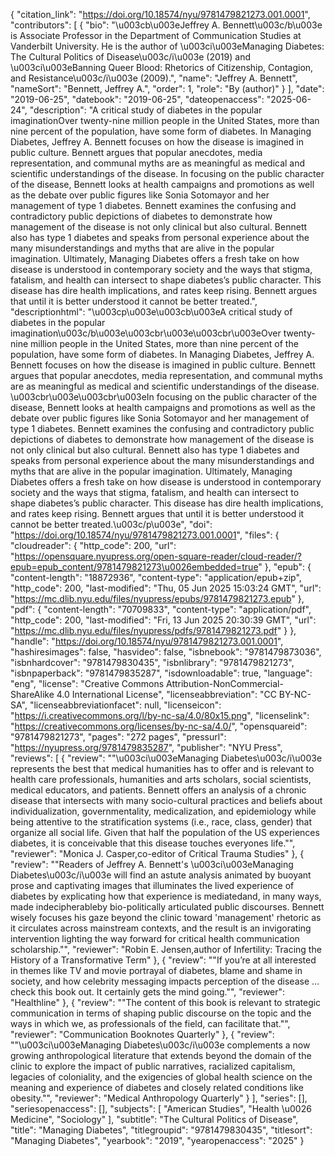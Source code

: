 {
   "citation_link": "https://doi.org/10.18574/nyu/9781479821273.001.0001",
   "contributors": [
     {
       "bio": "\u003cb\u003eJeffrey A. Bennett\u003c/b\u003e is Associate Professor in the Department of Communication Studies at Vanderbilt University. He is the author of \u003ci\u003eManaging Diabetes: The Cultural Politics of Disease\u003c/i\u003e (2019) and \u003ci\u003eBanning Queer Blood: Rhetorics of Citizenship, Contagion, and Resistance\u003c/i\u003e (2009).",
       "name": "Jeffrey A. Bennett",
       "nameSort": "Bennett, Jeffrey A.",
       "order": 1,
       "role": "By (author)"
     }
   ],
   "date": "2019-06-25",
   "datebook": "2019-06-25",
   "dateopenaccess": "2025-06-24",
   "description": "A critical study of diabetes in the popular imaginationOver twenty-nine million people in the United States, more than nine percent of the population, have some form of diabetes. In Managing Diabetes, Jeffrey A. Bennett focuses on how the disease is imagined in public culture. Bennett argues that popular anecdotes, media representation, and communal myths are as meaningful as medical and scientific understandings of the disease. In focusing on the public character of the disease, Bennett looks at health campaigns and promotions as well as the debate over public figures like Sonia Sotomayor and her management of type 1 diabetes. Bennett examines the confusing and contradictory public depictions of diabetes to demonstrate how management of the disease is not only clinical but also cultural. Bennett also has type 1 diabetes and speaks from personal experience about the many misunderstandings and myths that are alive in the popular imagination. Ultimately, Managing Diabetes offers a fresh take on how disease is understood in contemporary society and the ways that stigma, fatalism, and health can intersect to shape diabetes’s public character. This disease has dire health implications, and rates keep rising. Bennett argues that until it is better understood it cannot be better treated.",
   "descriptionhtml": "\u003cp\u003e\u003cb\u003eA critical study of diabetes in the popular imagination\u003c/b\u003e\u003cbr\u003e\u003cbr\u003eOver twenty-nine million people in the United States, more than nine percent of the population, have some form of diabetes. In Managing Diabetes, Jeffrey A. Bennett focuses on how the disease is imagined in public culture. Bennett argues that popular anecdotes, media representation, and communal myths are as meaningful as medical and scientific understandings of the disease. \u003cbr\u003e\u003cbr\u003eIn focusing on the public character of the disease, Bennett looks at health campaigns and promotions as well as the debate over public figures like Sonia Sotomayor and her management of type 1 diabetes. Bennett examines the confusing and contradictory public depictions of diabetes to demonstrate how management of the disease is not only clinical but also cultural. Bennett also has type 1 diabetes and speaks from personal experience about the many misunderstandings and myths that are alive in the popular imagination. Ultimately, Managing Diabetes offers a fresh take on how disease is understood in contemporary society and the ways that stigma, fatalism, and health can intersect to shape diabetes’s public character. This disease has dire health implications, and rates keep rising. Bennett argues that until it is better understood it cannot be better treated.\u003c/p\u003e",
   "doi": "https://doi.org/10.18574/nyu/9781479821273.001.0001",
   "files": {
     "cloudreader": {
       "http_code": 200,
       "url": "https://opensquare.nyupress.org/open-square-reader/cloud-reader/?epub=epub_content/9781479821273\u0026embedded=true"
     },
     "epub": {
       "content-length": "18872936",
       "content-type": "application/epub+zip",
       "http_code": 200,
       "last-modified": "Thu, 05 Jun 2025 15:03:24 GMT",
       "url": "https://mc.dlib.nyu.edu/files/nyupress/epubs/9781479821273.epub"
     },
     "pdf": {
       "content-length": "70709833",
       "content-type": "application/pdf",
       "http_code": 200,
       "last-modified": "Fri, 13 Jun 2025 20:30:39 GMT",
       "url": "https://mc.dlib.nyu.edu/files/nyupress/pdfs/9781479821273.pdf"
     }
   },
   "handle": "https://doi.org/10.18574/nyu/9781479821273.001.0001",
   "hashiresimages": false,
   "hasvideo": false,
   "isbnebook": "9781479873036",
   "isbnhardcover": "9781479830435",
   "isbnlibrary": "9781479821273",
   "isbnpaperback": "9781479835287",
   "isdownloadable": true,
   "language": "eng",
   "license": "Creative Commons Attribution-NonCommercial-ShareAlike 4.0 International License",
   "licenseabbreviation": "CC BY-NC-SA",
   "licenseabbreviationfacet": null,
   "licenseicon": "https://i.creativecommons.org/l/by-nc-sa/4.0/80x15.png",
   "licenselink": "https://creativecommons.org/licenses/by-nc-sa/4.0/",
   "opensquareid": "9781479821273",
   "pages": "272 pages",
   "pressurl": "https://nyupress.org/9781479835287",
   "publisher": "NYU Press",
   "reviews": [
     {
       "review": "\"\u003ci\u003eManaging Diabetes\u003c/i\u003e represents the best that medical humanities has to offer and is relevant to health care professionals, humanities and arts scholars, social scientists, medical educators, and patients. Bennett offers an analysis of a chronic disease that intersects with many socio-cultural practices and beliefs about individualization, governmentality, medicalization, and epidemiology while being attentive to the stratification systems (i.e., race, class, gender) that organize all social life. Given that half the population of the US experiences diabetes, it is conceivable that this disease touches everyones life.\"",
       "reviewer": "Monica J. Casper,co-editor of Critical Trauma Studies"
     },
     {
       "review": "\"Readers of Jeffrey A. Bennett's \u003ci\u003eManaging Diabetes\u003c/i\u003e will find an astute analysis animated by buoyant prose and captivating images that illuminates the lived experience of diabetes by explicating how that experience is mediatedand, in many ways, made indecipherableby bio-politically articulated public discourses. Bennett wisely focuses his gaze beyond the clinic toward 'management' rhetoric as it circulates across mainstream contexts, and the result is an invigorating intervention lighting the way forward for critical health communication scholarship.\"",
       "reviewer": "Robin E. Jensen,author of Infertility: Tracing the History of a Transformative Term"
     },
     {
       "review": "\"If you’re at all interested in themes like TV and movie portrayal of diabetes, blame and shame in society, and how celebrity messaging impacts perception of the disease … check this book out. It certainly gets the mind going.\"",
       "reviewer": "Healthline"
     },
     {
       "review": "\"The content of this book is relevant to strategic communication in terms of shaping public discourse on the topic and the ways in which we, as professionals of the field, can facilitate that.\"",
       "reviewer": "Communication Booknotes Quarterly"
     },
     {
       "review": "\"\u003ci\u003eManaging Diabetes\u003c/i\u003e complements a now growing anthropological literature that extends beyond the domain of the clinic to explore the impact of public narratives, racialized capitalism, legacies of coloniality, and the exigencies of global health science on the meaning and experience of diabetes and closely related conditions like obesity.\"",
       "reviewer": "Medical Anthropology Quarterly"
     }
   ],
   "series": [],
   "seriesopenaccess": [],
   "subjects": [
     "American Studies",
     "Health \u0026 Medicine",
     "Sociology"
   ],
   "subtitle": "The Cultural Politics of Disease",
   "title": "Managing Diabetes",
   "titlegroupid": "9781479830435",
   "titlesort": "Managing Diabetes",
   "yearbook": "2019",
   "yearopenaccess": "2025"
 }
